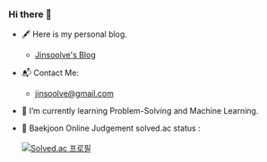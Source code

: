 ### Hi there 👋

<!--
**jinsoolve/jinsoolve** is a ✨ _special_ ✨ repository because its `README.md` (this file) appears on your GitHub profile.

Here are some ideas to get you started:

- 🔭 I’m currently working on ...
- 🌱 I’m currently learning ...
- 👯 I’m looking to collaborate on ...
- 🤔 I’m looking for help with ...
- 💬 Ask me about ...
- 📫 How to reach me: ...
- 😄 Pronouns: ...
- ⚡ Fun fact: ...

👀 🎅🙆‍♂️🌲🤶🧑‍🎄☃️
🏃‍♀️ 🚶🏻‍♀️🍰  🏊 🎄  🎁 🔴 🦌 ❄️ ☃️ 🏃 ☀️ 🎣 🌊 🎂🌞날씨⛅️ 
 🎾 스포츠🏓 ⚾️ 🏀 🏐
 📈주식📉📰📢 1️⃣2️⃣3️⃣ ❶❷ ➌
 🌻📑💰💸경제👁‍🗨🏡📱🔔📺 ☎️
🔥공지📣 🫰❤️  🧡  🤎 ❗️⚠️ ❤️👇🔽 ☎🔹
​
🥁👬🎗🐶🐱😱👽💗🐬🤠🔥💌💬📌📍✅✔️✔📢🔈🔊🔔📣📷 🔴🔵🚀💥☢️🚨🎁📚 👠👚👙👛👜 💼👝🛍🎒👞👟👡👢💚💘 🏰 🏡🌛⭐️🍀👍🏻😮😍🤭 ♾😌💕🙌🏼🙆🏻‍📍🙊⚖️🚗 🏍️ 🎼 🔋🔌💻🖥🖨⌨🖱🖲💽💾💿📀🏃 🛒 🏹 🅰🍧🍉🍑   ✨️☕🎀🎨🌳 ✒🙌 🙋‍♂️🙅🏻🏃‍♂️🏃‍♀️ 🔗☎📞🍅 📫📪📬📭📮🗳✏✒🖋🖊🖌🖍📋📍📌🗒📝📅📅📆🗓🕒⌛⏳⌚⏱⏲🕰⏰🎂🍩🍔🍯📖🏝️🌈💤 💕💗💙🔎 🎉🌏🤝📩📚⭐️📆 🎯😎😘😁😭😳😷🤣😝🔔 💎⛑👒🎩🎓💋💄💍🍁 🎓 📮⚓📻👋🦷♀‍♂🙋‍🙋‍💜💜👔🎙🎧🎼🎵🎶🎙🎤🎚🖍🐰📂💕🌊💖🎶🎵🌹🌞🌺🌷 🎹🏠💓💧✌☠🖐️👇❤ ⚡🌟🌿👏📍🍂🥇🎻🎷📰👩🏻‍🎨🎨👩🏼‍💻🎬🎊🌉🎈🎆🎇✨🎉🎊🎃🎄🎋🎍🎎🎏🎐🎑🎀🎁🎗🎞🎟🎫🎠🎡🎢🎪🎭🖼🎨🛒👓🕶⚽⚾🏀🏐💪🏈🏉🎱🎳⛳⛸🏏🏑🏓🏸🎾🎯🥊🥋🥇🥈🥉🏅🎖🏆🎣🎽🛶🎿🥅🏒🎮🕹🎰🎲🔮🎴🃏🀄♟♠♣♥♦🎛🎧📯🥁🎷🎺🎸🎻🎹📻🔓🔏🔐🔑🗝⚒⛏🛠🔧🔩⚙🗜🛢⚗🔭⚖📿⛓🛡🏹🗡⚔🔪💣🔫📟📠📱📲📳📴🚬⚰⚱🗿🎥🎬📽📡📺📷📹📼🔍🔎🕯🕯📑📰🗞🔖🏷💰💴💵💵💶💷💸💳🏧✉📧📨📤📤📦📦💼📁📂🗂📇📈📉📊📎🖇📏📐✂🗃🗄🗑​
-->

- 🖋 Here is my personal blog.
  - [Jinsoolve's Blog](https://www.jinsoolve.com)
- 📬 Contact Me:
  - jinsoolve@gmail.com

- 🌱 I’m currently learning Problem-Solving and Machine Learning.

- 🥇 Baekjoon Online Judgement solved.ac status :
<br><br>
[![Solved.ac
프로필](http://mazassumnida.wtf/api/v2/generate_badge?boj=jinsoolve)](https://solved.ac/profile/jinsoolve)
<!--
<br><br>
[![Solved.ac
프로필](http://mazassumnida.wtf/api/mini/generate_badge?boj=jinsoolve)](https://solved.ac/profile/jinsoolve)
-->


<!--
- 🍁 CODEFORCES Rating:
<br><br>
[![CodeForces Profile](https://cf.leed.at?id=jinsoolve)](https://codeforces.com/profile/jinsoolve)

- 🌿 Atcoder Rating: <br><br>
  <img src="https://atrating.baoshuo.dev/rating?username=jinsoolve">
-->

